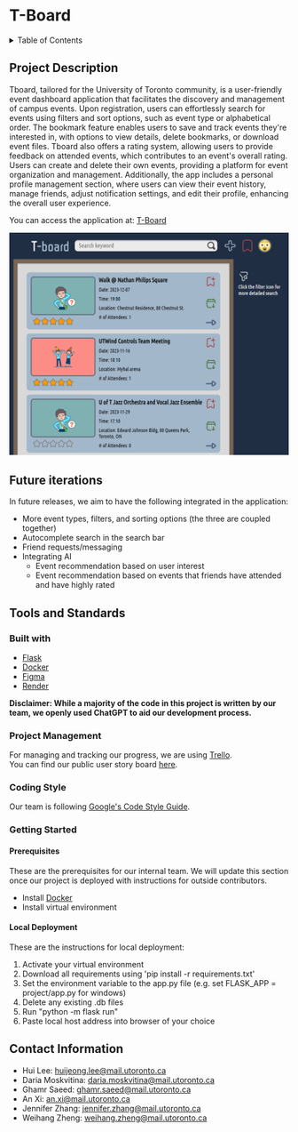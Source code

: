# T-Board
<details>
  <summary>Table of Contents</summary>
  <ol>
    <li><a href="#Project-Description">Project Description</a></li>
    <li><a href="#Future-iterations">Future iterations</a></li>
    <li><a href="#Tools-and-Standards">Tools and Standards</a></li>
        <ul>
            <li><a href="#Built-with">Built with</a></li>
            <li><a href="#Project-Management">Project Management</a></li>
            <li><a href="#Coding-Style">Coding Style</a></li>
        </ul>
    <li><a href="#Getting-Started">Getting Started</a></li>
        <ul>
            <li><a href="#Prerequisites">Prerequisites</a></li>
            <li><a href="#Local-Deployment">Local Deployment</a></li>
        </ul>
    <li><a href="#Contact-Information">Contact Information</a></li>    
  </ol>
</details>

## Project Description
Tboard, tailored for the University of Toronto community, is a user-friendly event dashboard application that facilitates the discovery and management of campus events. Upon registration, users can effortlessly search for events using filters and sort options, such as event type or alphabetical order. The bookmark feature enables users to save and track events they're interested in, with options to view details, delete bookmarks, or download event files. Tboard also offers a rating system, allowing users to provide feedback on attended events, which contributes to an event's overall rating. Users can create and delete their own events, providing a platform for event organization and management. Additionally, the app includes a personal profile management section, where users can view their event history, manage friends, adjust notification settings, and edit their profile, enhancing the overall user experience.

You can access the application at: [T-Board](https://ece444-tboard.onrender.com/)

![Main](/Images_for_documentation/Maindashboard.png)  

## Future iterations
In future releases, we aim to have the following integrated in the application:
* More event types, filters, and sorting options (the three are coupled together)
* Autocomplete search in the search bar
* Friend requests/messaging
* Integrating AI
  * Event recommendation based on user interest
  * Event recommendation based on events that friends have attended and have highly rated 

## Tools and Standards
### Built with 
* [Flask](https://palletsprojects.com/p/flask/)
* [Docker](https://www.docker.com)
* [Figma](https://www.figma.com/)
* [Render](https://www.render.com) 

**Disclaimer: While a majority of the code in this project is written by our team, we openly used ChatGPT to aid our development process.**

### Project Management 
For managing and tracking our progress, we are using [Trello](https://trello.com/).  
You can find our public user story board [here](https://trello.com/b/WXC6CorM/user-story-board).

### Coding Style
Our team is following [Google's Code Style Guide](https://google.github.io/styleguide/).

### Getting Started
#### Prerequisites
These are the prerequisites for our internal team. We will update this section once our project is deployed with instructions for outside contributors.

* Install [Docker](https://www.docker.com)  
* Install virtual environment

#### Local Deployment  
These are the instructions for local deployment:    

1. Activate your virtual environment
2. Download all requirements using 'pip install -r requirements.txt'
3. Set the environment variable to the app.py file (e.g. set FLASK_APP = project/app.py for windows)
4. Delete any existing .db files
5. Run "python -m flask run"
6. Paste local host address into browser of your choice

## Contact Information
* Hui Lee: huijeong.lee@mail.utoronto.ca    
* Daria Moskvitina: daria.moskvitina@mail.utoronto.ca   
* Ghamr Saeed: ghamr.saeed@mail.utoronto.ca 
* An Xi: an.xi@mail.utoronto.ca 
* Jennifer Zhang: jennifer.zhang@mail.utoronto.ca   
* Weihang Zheng: weihang.zheng@mail.utoronto.ca 
